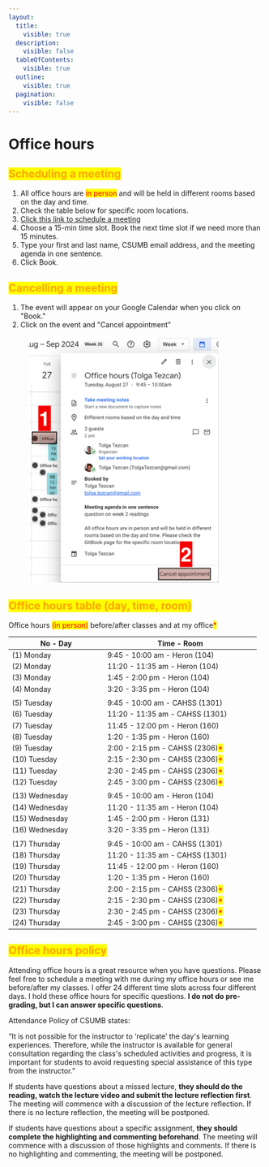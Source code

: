 ```yaml
---
layout:
  title:
    visible: true
  description:
    visible: false
  tableOfContents:
    visible: true
  outline:
    visible: true
  pagination:
    visible: false
---
```


# Office hours

## <mark style="color:orange;">**Scheduling a meeting**</mark>

1. All office hours are <mark style="color:red;">in person</mark> and will be held in different rooms based on the day and time.
2. Check the table below for specific room locations.
3. [Click this link to schedule a meeting](https://calendar.app.google/e3D97y6FSsQMgcmK8)
4. Choose a 15-min time slot. Book the next time slot if we need more than 15 minutes.
5. Type your first and last name, CSUMB email address, and the meeting agenda in one sentence.
6. Click Book.

## <mark style="color:orange;">**Cancelling a meeting**</mark>

1. The event will appear on your Google Calendar when you click on "Book."
2. Click on the event and "Cancel appointment"

<figure><img src="../../.gitbook/assets/image (82).png" alt="" width="375"><figcaption></figcaption></figure>

## <mark style="color:orange;">Office hours table (day, time, room)</mark>

Office hours <mark style="color:red;">(in person)</mark> before/after classes and at my office<mark style="color:red;">\*</mark>

<table data-full-width="true"><thead><tr><th width="174.25000000000003">No - Day</th><th width="288">Time - Room</th></tr></thead><tbody><tr><td>  (1) Monday</td><td>9:45 - 10:00 am - Heron (104)</td></tr><tr><td>  (2) Monday</td><td>11:20 - 11:35 am  - Heron (104)</td></tr><tr><td>  (3) Monday</td><td>1:45 - 2:00 pm  - Heron (104)</td></tr><tr><td>  (4) Monday</td><td>3:20 - 3:35 pm  - Heron (104)</td></tr><tr><td></td><td></td></tr><tr><td>  (5) Tuesday</td><td>9:45 - 10:00 am - CAHSS (1301)</td></tr><tr><td>  (6) Tuesday</td><td>11:20 - 11:35 am - CAHSS (1301)</td></tr><tr><td>  (7) Tuesday</td><td>11:45 - 12:00 pm - Heron (160)</td></tr><tr><td>  (8) Tuesday</td><td>1:20 - 1:35 pm - Heron (160)</td></tr><tr><td>  (9) Tuesday</td><td>2:00 - 2:15 pm - CAHSS (2306)<mark style="color:red;">*</mark></td></tr><tr><td>  (10) Tuesday</td><td>2:15 - 2:30 pm - CAHSS (2306)<mark style="color:red;">*</mark></td></tr><tr><td>  (11) Tuesday</td><td>2:30 - 2:45 pm - CAHSS (2306)<mark style="color:red;">*</mark></td></tr><tr><td>  (12) Tuesday</td><td>2:45 - 3:00 pm - CAHSS (2306)<mark style="color:red;">*</mark></td></tr><tr><td></td><td></td></tr><tr><td>  (13) Wednesday</td><td>9:45 - 10:00 am - Heron (104)</td></tr><tr><td>  (14) Wednesday</td><td>11:20 - 11:35 am - Heron (104)</td></tr><tr><td>  (15) Wednesday</td><td>1:45 - 2:00 pm - Heron (131)</td></tr><tr><td>  (16) Wednesday</td><td>3:20 - 3:35 pm - Heron (131)</td></tr><tr><td></td><td></td></tr><tr><td>  (17) Thursday</td><td>9:45 - 10:00 am - CAHSS (1301)</td></tr><tr><td>  (18) Thursday</td><td>11:20 - 11:35 am - CAHSS (1301)</td></tr><tr><td>  (19) Thursday</td><td>11:45 - 12:00 pm - Heron (160)</td></tr><tr><td>  (20) Thursday</td><td>1:20 - 1:35 pm - Heron (160)</td></tr><tr><td>  (21) Thursday</td><td>2:00 - 2:15 pm - CAHSS (2306)<mark style="color:red;">*</mark></td></tr><tr><td>  (22) Thursday</td><td>2:15 - 2:30 pm - CAHSS (2306)<mark style="color:red;">*</mark></td></tr><tr><td>  (23) Thursday</td><td>2:30 - 2:45 pm - CAHSS (2306)<mark style="color:red;">*</mark></td></tr><tr><td>  (24) Thursday</td><td>2:45 - 3:00 pm - CAHSS (2306)<mark style="color:red;">*</mark></td></tr></tbody></table>

## <mark style="color:orange;">Office hours policy</mark>

Attending office hours is a great resource when you have questions. Please feel free to schedule a meeting with me during my office hours or see me before/after my classes. I offer 24 different time slots across four different days. I hold these office hours for specific questions. **I do not do pre-grading, but I can answer specific questions**.

Attendance Policy of CSUMB states:

“It is not possible for the instructor to ‘replicate’ the day's learning experiences. Therefore, while the instructor is available for general consultation regarding the class's scheduled activities and progress, it is important for students to avoid requesting special assistance of this type from the instructor.”

If students have questions about a missed lecture, **they should do the reading, watch the lecture video and submit the lecture reflection first**. The meeting will commence with a discussion of the lecture reflection. If there is no lecture reflection, the meeting will be postponed.

If students have questions about a specific assignment, **they should complete the highlighting and commenting beforehand**. The meeting will commence with a discussion of those highlights and comments. If there is no highlighting and commenting, the meeting will be postponed.
